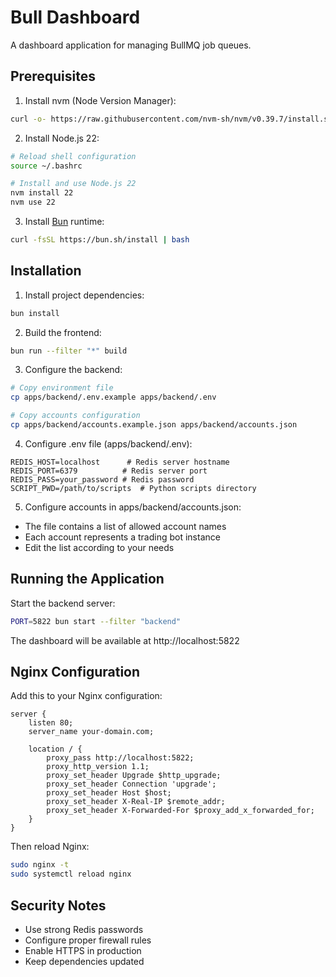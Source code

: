 # Bull Dashboard

A dashboard application for managing BullMQ job queues.

## Prerequisites

1. Install nvm (Node Version Manager):

```bash
curl -o- https://raw.githubusercontent.com/nvm-sh/nvm/v0.39.7/install.sh | bash
```

2. Install Node.js 22:

```bash
# Reload shell configuration
source ~/.bashrc

# Install and use Node.js 22
nvm install 22
nvm use 22
```

3. Install [Bun](https://bun.sh) runtime:

```bash
curl -fsSL https://bun.sh/install | bash
```

## Installation

1. Install project dependencies:

```bash
bun install
```

2. Build the frontend:

```bash
bun run --filter "*" build
```

3. Configure the backend:

```bash
# Copy environment file
cp apps/backend/.env.example apps/backend/.env

# Copy accounts configuration
cp apps/backend/accounts.example.json apps/backend/accounts.json
```

4. Configure .env file (apps/backend/.env):

```env
REDIS_HOST=localhost      # Redis server hostname
REDIS_PORT=6379          # Redis server port
REDIS_PASS=your_password # Redis password
SCRIPT_PWD=/path/to/scripts  # Python scripts directory
```

5. Configure accounts in apps/backend/accounts.json:

- The file contains a list of allowed account names
- Each account represents a trading bot instance
- Edit the list according to your needs

## Running the Application

Start the backend server:

```bash
PORT=5822 bun start --filter "backend"
```

The dashboard will be available at http://localhost:5822

## Nginx Configuration

Add this to your Nginx configuration:

```nginx
server {
    listen 80;
    server_name your-domain.com;

    location / {
        proxy_pass http://localhost:5822;
        proxy_http_version 1.1;
        proxy_set_header Upgrade $http_upgrade;
        proxy_set_header Connection 'upgrade';
        proxy_set_header Host $host;
        proxy_set_header X-Real-IP $remote_addr;
        proxy_set_header X-Forwarded-For $proxy_add_x_forwarded_for;
    }
}
```

Then reload Nginx:

```bash
sudo nginx -t
sudo systemctl reload nginx
```

## Security Notes

- Use strong Redis passwords
- Configure proper firewall rules
- Enable HTTPS in production
- Keep dependencies updated
